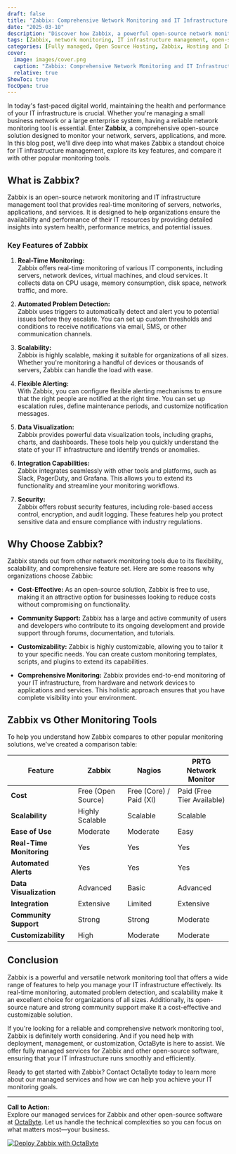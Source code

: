 ```yaml
---
draft: false
title: "Zabbix: Comprehensive Network Monitoring and IT Infrastructure Management"
date: "2025-03-10"
description: "Discover how Zabbix, a powerful open-source network monitoring tool, can help you manage your IT infrastructure with ease. Learn about its features, benefits, and how it compares to other monitoring solutions."
tags: [Zabbix, network monitoring, IT infrastructure management, open-source monitoring tools, Zabbix vs Nagios, Zabbix vs PRTG, Zabbix features, Zabbix benefits, server monitoring, network performance monitoring]
categories: [Fully managed, Open Source Hosting, Zabbix, Hosting and Infrastructure, Monitoring]
cover:
  image: images/cover.png
  caption: "Zabbix: Comprehensive Network Monitoring and IT Infrastructure Management"
  relative: true
ShowToc: true
TocOpen: true
---
```



In today's fast-paced digital world, maintaining the health and performance of your IT infrastructure is crucial. Whether you're managing a small business network or a large enterprise system, having a reliable network monitoring tool is essential. Enter **Zabbix**, a comprehensive open-source solution designed to monitor your network, servers, applications, and more. In this blog post, we'll dive deep into what makes Zabbix a standout choice for IT infrastructure management, explore its key features, and compare it with other popular monitoring tools.

## What is Zabbix?

Zabbix is an open-source network monitoring and IT infrastructure management tool that provides real-time monitoring of servers, networks, applications, and services. It is designed to help organizations ensure the availability and performance of their IT resources by providing detailed insights into system health, performance metrics, and potential issues.

### Key Features of Zabbix

1. **Real-Time Monitoring:**  
   Zabbix offers real-time monitoring of various IT components, including servers, network devices, virtual machines, and cloud services. It collects data on CPU usage, memory consumption, disk space, network traffic, and more.

2. **Automated Problem Detection:**  
   Zabbix uses triggers to automatically detect and alert you to potential issues before they escalate. You can set up custom thresholds and conditions to receive notifications via email, SMS, or other communication channels.

3. **Scalability:**  
   Zabbix is highly scalable, making it suitable for organizations of all sizes. Whether you're monitoring a handful of devices or thousands of servers, Zabbix can handle the load with ease.

4. **Flexible Alerting:**  
   With Zabbix, you can configure flexible alerting mechanisms to ensure that the right people are notified at the right time. You can set up escalation rules, define maintenance periods, and customize notification messages.

5. **Data Visualization:**  
   Zabbix provides powerful data visualization tools, including graphs, charts, and dashboards. These tools help you quickly understand the state of your IT infrastructure and identify trends or anomalies.

6. **Integration Capabilities:**  
   Zabbix integrates seamlessly with other tools and platforms, such as Slack, PagerDuty, and Grafana. This allows you to extend its functionality and streamline your monitoring workflows.

7. **Security:**  
   Zabbix offers robust security features, including role-based access control, encryption, and audit logging. These features help you protect sensitive data and ensure compliance with industry regulations.

## Why Choose Zabbix?

Zabbix stands out from other network monitoring tools due to its flexibility, scalability, and comprehensive feature set. Here are some reasons why organizations choose Zabbix:

- **Cost-Effective:** As an open-source solution, Zabbix is free to use, making it an attractive option for businesses looking to reduce costs without compromising on functionality.
  
- **Community Support:** Zabbix has a large and active community of users and developers who contribute to its ongoing development and provide support through forums, documentation, and tutorials.

- **Customizability:** Zabbix is highly customizable, allowing you to tailor it to your specific needs. You can create custom monitoring templates, scripts, and plugins to extend its capabilities.

- **Comprehensive Monitoring:** Zabbix provides end-to-end monitoring of your IT infrastructure, from hardware and network devices to applications and services. This holistic approach ensures that you have complete visibility into your environment.

## Zabbix vs Other Monitoring Tools

To help you understand how Zabbix compares to other popular monitoring solutions, we've created a comparison table:

| Feature                | Zabbix                  | Nagios                  | PRTG Network Monitor    |
|------------------------|-------------------------|-------------------------|-------------------------|
| **Cost**               | Free (Open Source)      | Free (Core) / Paid (XI) | Paid (Free Tier Available) |
| **Scalability**        | Highly Scalable         | Scalable                | Scalable                |
| **Ease of Use**        | Moderate                | Moderate                | Easy                    |
| **Real-Time Monitoring** | Yes                    | Yes                     | Yes                     |
| **Automated Alerts**   | Yes                     | Yes                     | Yes                     |
| **Data Visualization** | Advanced                | Basic                   | Advanced                |
| **Integration**        | Extensive               | Limited                 | Extensive               |
| **Community Support**  | Strong                  | Strong                  | Moderate                |
| **Customizability**    | High                    | Moderate                | Moderate                |

## Conclusion

Zabbix is a powerful and versatile network monitoring tool that offers a wide range of features to help you manage your IT infrastructure effectively. Its real-time monitoring, automated problem detection, and scalability make it an excellent choice for organizations of all sizes. Additionally, its open-source nature and strong community support make it a cost-effective and customizable solution.

If you're looking for a reliable and comprehensive network monitoring tool, Zabbix is definitely worth considering. And if you need help with deployment, management, or customization, OctaByte is here to assist. We offer fully managed services for Zabbix and other open-source software, ensuring that your IT infrastructure runs smoothly and efficiently.

Ready to get started with Zabbix? Contact OctaByte today to learn more about our managed services and how we can help you achieve your IT monitoring goals.

---

**Call to Action:**  
Explore our managed services for Zabbix and other open-source software at [OctaByte](https://octabyte.io). Let us handle the technical complexities so you can focus on what matters most—your business.

[![Deploy Zabbix with OctaByte](/images/deploy-on-octabyte.png)](https://octabyte.io/fully-managed-open-source-services/hosting-and-infrastructure/monitoring/zabbix)